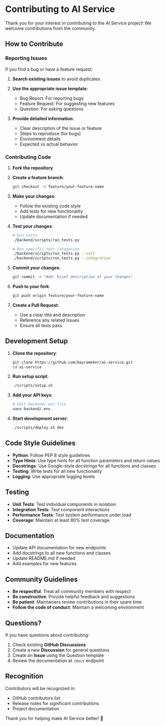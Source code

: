 # Contributing to AI Service

Thank you for your interest in contributing to the AI Service project! We welcome contributions from the community.

## How to Contribute

### Reporting Issues

If you find a bug or have a feature request:

1. **Search existing issues** to avoid duplicates
2. **Use the appropriate issue template**:
   - Bug Report: For reporting bugs
   - Feature Request: For suggesting new features
   - Question: For asking questions

3. **Provide detailed information**:
   - Clear description of the issue or feature
   - Steps to reproduce (for bugs)
   - Environment details
   - Expected vs actual behavior

### Contributing Code

1. **Fork the repository**
2. **Create a feature branch**:
   ```bash
   git checkout -b feature/your-feature-name
   ```

3. **Make your changes**:
   - Follow the existing code style
   - Add tests for new functionality
   - Update documentation if needed

4. **Test your changes**:
   ```bash
   # Run tests
   ./backend/scripts/run_tests.py
   
   # Run specific test categories
   ./backend/scripts/run_tests.py --unit
   ./backend/scripts/run_tests.py --integration
   ```

5. **Commit your changes**:
   ```bash
   git commit -m "Add: brief description of your changes"
   ```

6. **Push to your fork**:
   ```bash
   git push origin feature/your-feature-name
   ```

7. **Create a Pull Request**:
   - Use a clear title and description
   - Reference any related issues
   - Ensure all tests pass

## Development Setup

1. **Clone the repository**:
   ```bash
   git clone https://github.com/bayrameker/ai-service.git
   cd ai-service
   ```

2. **Run setup script**:
   ```bash
   ./scripts/setup.sh
   ```

3. **Add your API keys**:
   ```bash
   # Edit backend/.env file
   nano backend/.env
   ```

4. **Start development server**:
   ```bash
   ./scripts/deploy.sh dev
   ```

## Code Style Guidelines

- **Python**: Follow PEP 8 style guidelines
- **Type Hints**: Use type hints for all function parameters and return values
- **Docstrings**: Use Google-style docstrings for all functions and classes
- **Testing**: Write tests for all new functionality
- **Logging**: Use appropriate logging levels

## Testing

- **Unit Tests**: Test individual components in isolation
- **Integration Tests**: Test component interactions
- **Performance Tests**: Test system performance under load
- **Coverage**: Maintain at least 80% test coverage

## Documentation

- Update API documentation for new endpoints
- Add docstrings to all new functions and classes
- Update README.md if needed
- Add examples for new features

## Community Guidelines

- **Be respectful**: Treat all community members with respect
- **Be constructive**: Provide helpful feedback and suggestions
- **Be patient**: Maintainers review contributions in their spare time
- **Follow the code of conduct**: Maintain a welcoming environment

## Questions?

If you have questions about contributing:

1. Check existing **GitHub Discussions**
2. Create a new **Discussion** for general questions
3. Create an **Issue** using the Question template
4. Review the documentation at `/docs` endpoint

## Recognition

Contributors will be recognized in:
- GitHub contributors list
- Release notes for significant contributions
- Project documentation

Thank you for helping make AI Service better! 🚀
